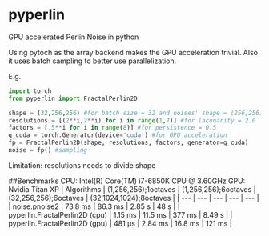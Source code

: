 # pyperlin
GPU accelerated Perlin Noise in python

Using pytoch as the array backend makes the GPU acceleration trivial. Also it uses batch sampling to better use parallelization.

E.g.
```python
import torch
from pyperlin import FractalPerlin2D

shape = (32,256,256) #for batch size = 32 and noises' shape = (256,256)
resolutions = [(2**i,2**i) for i in range(1,7)] #for lacunarity = 2.0
factors = [.5**i for i in range(8)] #for persistence = 0.5
g_cuda = torch.Generator(device='cuda') #for GPU acceleration
fp = FractalPerlin2D(shape, resolutions, factors, generator=g_cuda)
noise = fp() #sampling
```

Limitation: resolutions needs to divide shape

##Benchmarks
CPU: Intel(R) Core(TM) i7-6850K CPU @ 3.60GHz
GPU: Nvidia Titan XP
| Algorithms | (1,256,256);1octaves | (1,256,256);6octaves | (32,256,256);6octaves | (32,1024,1024);8octaves |
| --- | --- | --- | --- | --- |
| noise.pnoise2  | 73.8 ms | 86.3 ms | 2.85 s | 48 s |
| pyperlin.FractalPerlin2D (cpu)  | 1.15 ms | 11.5 ms | 377 ms | 8.49 s |
| pyperlin.FractalPerlin2D (gpu)  | 481 µs | 2.84 ms | 16.8 ms | 121 ms |
